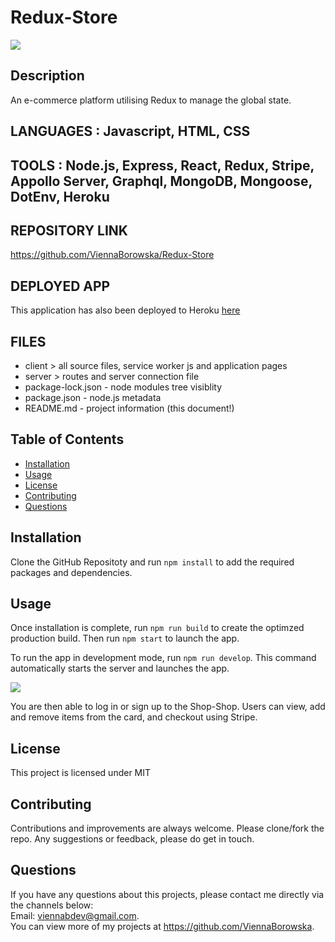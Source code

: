 # Redux-Store

<img src="http://img.shields.io/badge/license-MIT-blue.svg"></img>

## Description

An e-commerce platform utilising Redux to manage the global state.

## LANGUAGES : Javascript, HTML, CSS

## TOOLS : Node.js, Express, React, Redux, Stripe, Appollo Server, Graphql, MongoDB, Mongoose, DotEnv, Heroku

## REPOSITORY LINK

https://github.com/ViennaBorowska/Redux-Store

## DEPLOYED APP

This application has also been deployed to Heroku [here](https://safe-everglades-38405.herokuapp.com/)

## FILES

- client > all source files, service worker js and application pages
- server > routes and server connection file
- package-lock.json - node modules tree visiblity
- package.json - node.js metadata
- README.md - project information (this document!)

## Table of Contents

- [Installation](#installation)
- [Usage](#usage)
- [License](#license)
- [Contributing](#contributing)
- [Questions](#questions)

## Installation

Clone the GitHub Repositoty and run
`npm install`
to add the required packages and dependencies.

## Usage

Once installation is complete, run
`npm run build`
to create the optimzed production build.
Then run `npm start` to launch the app.

To run the app in development mode, run
`npm run develop`.
This command automatically starts the server and launches the app.

<img src="./assets/jate1.JPG">

You are then able to log in or sign up to the Shop-Shop. Users can view, add and remove items from the card, and checkout using Stripe.

## License

This project is licensed under MIT

## Contributing

Contributions and improvements are always welcome. Please clone/fork the repo. Any suggestions or feedback, please do get in touch.

## Questions

If you have any questions about this projects, please contact me directly via the channels below: </br>
Email: viennabdev@gmail.com.</br>
You can view more of my projects at https://github.com/ViennaBorowska.

